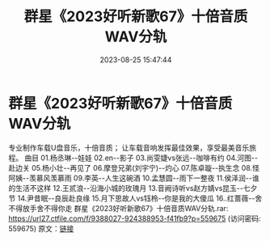 ﻿---
title: 群星《2023好听新歌67》十倍音质WAV分轨
date: 2023-08-25 15:47:44
categories: WAV车载音乐、镜像
tags: 华语中文
---
# 群星《2023好听新歌67》十倍音质WAV分轨

专业制作车载U盘音乐，十倍音质；
让车载音响发挥最佳效果，享受最美音乐旅程。
曲目
01.杨丞琳--娃娃
02.en--影子
03.尚雯婕vs张远--咖啡有约
04.河图--赴边关
05.杨小壮--再见了
06.摩登兄弟(刘宇宁)--灼心
07.陈卓璇--执生念
08.怪阿姨--羡慕风羡慕雨
09.李英--人生这碗酒
10.孟慧圆--雨下一整夜
11.侯泽润--谁的生活不这样
12.王贰浪--沿海小城的玫瑰月
13.音阙诗听vs赵方婧vs昆玉--七夕节
14.尹昔眠--良辰赴良缘
15.月下思故人vs钰柃--你是我的大傻瓜
16..红蔷薇--舍不得放手舍不得你走
群星《2023好听新歌67》十倍音质WAV分轨.rar: https://url27.ctfile.com/f/9388027-924388953-f41fb9?p=559675
(访问密码: 559675)
原文：[链接](https://blog.sina.com.cn/s/blog_1647c7e760103138r.html)